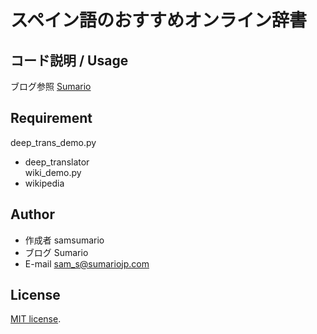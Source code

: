 # スペイン語のおすすめオンライン辞書

## コード説明 / Usage

ブログ参照 [Sumario](https://sumariojp.com/2021/11/24/1439/)

## Requirement  

deep_trans_demo.py  
* deep_translator  
wiki_demo.py  
* wikipedia

## Author
 
* 作成者 samsumario
* ブログ Sumario
* E-mail sam_s@sumariojp.com
 
## License
 
[MIT license](https://en.wikipedia.org/wiki/MIT_License).
 
